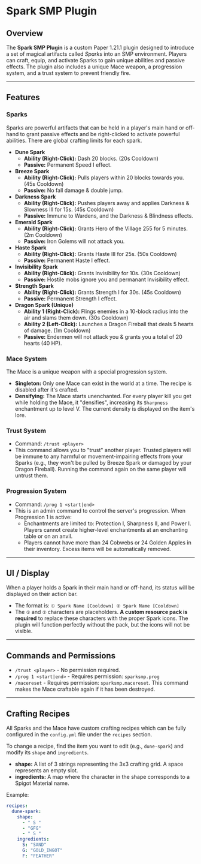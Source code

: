 # Spark SMP Plugin

## Overview
The **Spark SMP Plugin** is a custom Paper 1.21.1 plugin designed to introduce a set of magical artifacts called *Sparks* into an SMP environment. Players can craft, equip, and activate Sparks to gain unique abilities and passive effects. The plugin also includes a unique Mace weapon, a progression system, and a trust system to prevent friendly fire.

---

## Features

### Sparks
Sparks are powerful artifacts that can be held in a player's main hand or off-hand to grant passive effects and be right-clicked to activate powerful abilities. There are global crafting limits for each spark.

*   **Dune Spark**
    *   **Ability (Right-Click):** Dash 20 blocks. (20s Cooldown)
    *   **Passive:** Permanent Speed I effect.
*   **Breeze Spark**
    *   **Ability (Right-Click):** Pulls players within 20 blocks towards you. (45s Cooldown)
    *   **Passive:** No fall damage & double jump.
*   **Darkness Spark**
    *   **Ability (Right-Click):** Pushes players away and applies Darkness & Slowness III for 15s. (45s Cooldown)
    *   **Passive:** Immune to Wardens, and the Darkness & Blindness effects.
*   **Emerald Spark**
    *   **Ability (Right-Click):** Grants Hero of the Village 255 for 5 minutes. (2m Cooldown)
    *   **Passive:** Iron Golems will not attack you.
*   **Haste Spark**
    *   **Ability (Right-Click):** Grants Haste III for 25s. (50s Cooldown)
    *   **Passive:** Permanent Haste I effect.
*   **Invisibility Spark**
    *   **Ability (Right-Click):** Grants Invisibility for 10s. (30s Cooldown)
    *   **Passive:** Hostile mobs ignore you and permanant Invisibility effect.
*   **Strength Spark**
    *   **Ability (Right-Click):** Grants Strength I for 30s. (45s Cooldown)
    *   **Passive:** Permanent Strength I effect.
*   **Dragon Spark (Unique)**
    *   **Ability 1 (Right-Click):** Flings enemies in a 10-block radius into the air and slams them down. (30s Cooldown)
    *   **Ability 2 (Left-Click):** Launches a Dragon Fireball that deals 5 hearts of damage. (1m Cooldown)
    *   **Passive:** Endermen will not attack you & grants you a total of 20 hearts (40 HP).

### Mace System
The Mace is a unique weapon with a special progression system.
*   **Singleton:** Only one Mace can exist in the world at a time. The recipe is disabled after it's crafted.
*   **Densifying:** The Mace starts unenchanted. For every player kill you get while holding the Mace, it "densifies", increasing its `Sharpness` enchantment up to level V. The current density is displayed on the item's lore.

### Trust System
*   Command: `/trust <player>`
*   This command allows you to "trust" another player. Trusted players will be immune to any harmful or movement-impairing effects from your Sparks (e.g., they won't be pulled by Breeze Spark or damaged by your Dragon Fireball). Running the command again on the same player will untrust them.

### Progression System
*   Command: `/prog 1 <start|end>`
*   This is an admin command to control the server's progression. When Progression 1 is active:
    *   Enchantments are limited to: Protection I, Sharpness II, and Power I. Players cannot create higher-level enchantments at an enchanting table or on an anvil.
    *   Players cannot have more than 24 Cobwebs or 24 Golden Apples in their inventory. Excess items will be automatically removed.

---

## UI / Display
When a player holds a Spark in their main hand or off-hand, its status will be displayed on their action bar.
*   The format is: `① Spark Name [Cooldown] ② Spark Name [Cooldown]`
*   The `①` and `②` characters are placeholders. **A custom resource pack is required** to replace these characters with the proper Spark icons. The plugin will function perfectly without the pack, but the icons will not be visible.

---

## Commands and Permissions
*   `/trust <player>` - No permission required.
*   `/prog 1 <start|end>` - Requires permission: `sparksmp.prog`
*   `/macereset` - Requires permission: `sparksmp.macereset`. This command makes the Mace craftable again if it has been destroyed.

---

## Crafting Recipes
All Sparks and the Mace have custom crafting recipes which can be fully configured in the `config.yml` file under the `recipes` section.

To change a recipe, find the item you want to edit (e.g., `dune-spark`) and modify its `shape` and `ingredients`.
*   **shape:** A list of 3 strings representing the 3x3 crafting grid. A space ` ` represents an empty slot.
*   **ingredients:** A map where the character in the shape corresponds to a Spigot Material name.

Example:
```yaml
recipes:
  dune-spark:
    shape:
      - " S "
      - "GFG"
      - " S "
    ingredients:
      S: "SAND"
      G: "GOLD_INGOT"
      F: "FEATHER"
```
